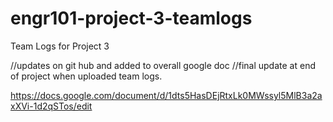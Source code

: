 # engr101-project-3-teamlogs
Team Logs for Project 3

//updates on git hub and added to overall google doc 
//final update at end of project when uploaded team logs.

https://docs.google.com/document/d/1dts5HasDEjRtxLk0MWssyl5MlB3a2axXVi-1d2qSTos/edit

